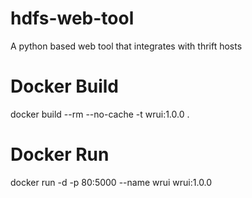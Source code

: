 # hdfs-web-tool
A python based web tool that integrates with thrift hosts

# Docker Build
docker build --rm --no-cache -t wrui:1.0.0 .

# Docker Run
docker run -d -p 80:5000 --name wrui wrui:1.0.0
